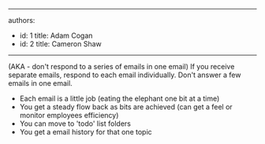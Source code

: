 

---
authors:
  - id: 1
    title: Adam Cogan
  - id: 2
    title: Cameron Shaw
---




<span class='intro'> 
  <p>(AKA - don't respond to a series of emails in one email) If you receive separate emails, respond to each email individually. Don't answer a few emails in one email.</p>
<ul>
    <li>Each email is a little job (eating the elephant one bit at a time)
    </li>
    <li>You get a steady flow back as bits are achieved (can get a feel or monitor employees efficiency)
    </li>
    <li>You can move to 'todo' list folders
    </li>
    <li>You get a email history for that one topic </li>
</ul>
 </span>




